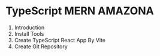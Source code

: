 # TypeScript MERN AMAZONA

1. Introduction
2. Install Tools
3. Create TypeScript React App By Vite
4. Create Git Repository
